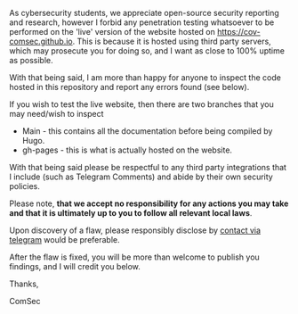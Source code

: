 As cybersecurity students, we appreciate open-source security reporting and research, however I forbid any penetration testing whatsoever to be performed on the 'live' version of the website hosted on https://cov-comsec.github.io. This is because it is hosted using third party servers, which may prosecute you for doing so, and I want as close to 100% uptime as possible.

With that being said, I am more than happy for anyone to inspect the code hosted in this repository and report any errors found (see below).

If you wish to test the live website, then there are two branches that you may need/wish to inspect

- Main - this contains all the documentation before being compiled by Hugo.
- gh-pages - this is what is actually hosted on the website.

With that being said please be respectful to any third party integrations that I include (such as Telegram Comments) and abide by their own security policies.

Please note, **that we accept no responsibility for any actions you may take and that it is ultimately up to you to follow all relevant local laws**.

Upon discovery of a flaw, please responsibly disclose by [contact via telegram](https://t.me/JackOrcherton) would be preferable.

After the flaw is fixed, you will be more than welcome to publish you findings, and I will credit you below.

Thanks,

ComSec
